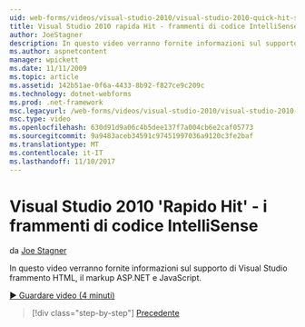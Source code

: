 ```yaml
---
uid: web-forms/videos/visual-studio-2010/visual-studio-2010-quick-hit-snippets-intellisense
title: Visual Studio 2010 rapida Hit - frammenti di codice IntelliSense | Documenti Microsoft
author: JoeStagner
description: In questo video verranno fornite informazioni sul supporto di Visual Studio frammento HTML, il markup ASP.NET e JavaScript.
ms.author: aspnetcontent
manager: wpickett
ms.date: 11/11/2009
ms.topic: article
ms.assetid: 142b51ae-0f6a-4433-8b92-f827ce9c209c
ms.technology: dotnet-webforms
ms.prod: .net-framework
msc.legacyurl: /web-forms/videos/visual-studio-2010/visual-studio-2010-quick-hit-snippets-intellisense
msc.type: video
ms.openlocfilehash: 630d91d9a06c4b5dee137f7a004cb6e2caf05773
ms.sourcegitcommit: 9a9483aceb34591c97451997036a9120c3fe2baf
ms.translationtype: MT
ms.contentlocale: it-IT
ms.lasthandoff: 11/10/2017
---
```

<a name="visual-studio-2010-quick-hit---snippets-intellisense"></a>Visual Studio 2010 'Rapido Hit' - i frammenti di codice IntelliSense
====================
da [Joe Stagner](https://github.com/JoeStagner)

In questo video verranno fornite informazioni sul supporto di Visual Studio frammento HTML, il markup ASP.NET e JavaScript.

[&#9654; Guardare video (4 minuti)](https://channel9.msdn.com/Blogs/ASP-NET-Site-Videos/visual-studio-2010-quick-hit-snippets-intellisense)

>[!div class="step-by-step"]
[Precedente](visual-studio-2010-quick-hit-websites-instead-of-web-projects.md)
